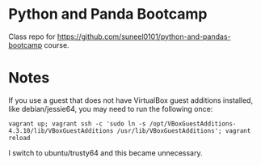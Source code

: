 # Python and Panda Bootcamp

Class repo for https://github.com/suneel0101/python-and-pandas-bootcamp
course.


# Notes
If you use a guest that does not have VirtualBox guest additions
installed, like debian/jessie64, you may need to run the following once:

```
vagrant up; vagrant ssh -c 'sudo ln -s /opt/VBoxGuestAdditions-4.3.10/lib/VBoxGuestAdditions /usr/lib/VBoxGuestAdditions'; vagrant reload
```

I switch to ubuntu/trusty64 and this became unnecessary.

